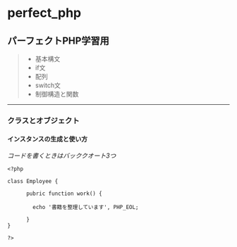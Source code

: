 # perfect_php
## パーフェクトPHP学習用
>- 基本構文
>- if文
>- 配列
>- switch文
>- 制御構造と関数
***

### クラスとオブジェクト
#### インスタンスの生成と使い方

_コードを書くときはバッククオート3つ_

```
<?php

class Employee {

      pubric function work() {

        echo '書籍を整理しています', PHP_EOL;

      }
}

?>
```

